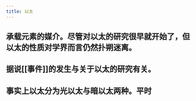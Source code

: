 ```yaml
---
title: 以太
---
```


## 承载元素的媒介。尽管对以太的研究很早就开始了，但以太的性质对学界而言仍然扑朔迷离。
## 据说[[事件]]的发生与关于以太的研究有关。
##
## 事实上以太分为光以太与暗以太两种。平时
